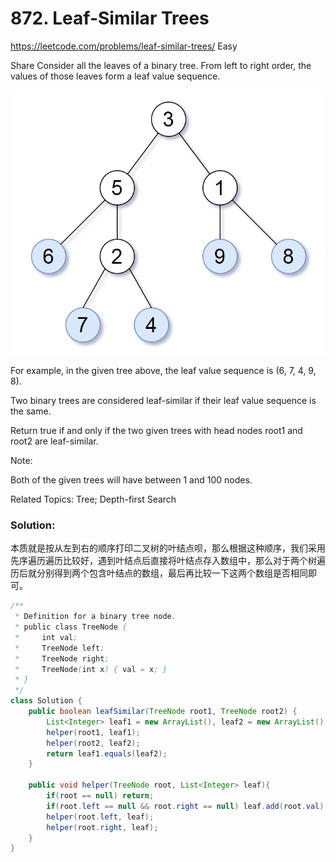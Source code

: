 # 872. Leaf-Similar Trees
<https://leetcode.com/problems/leaf-similar-trees/>
Easy

Share
Consider all the leaves of a binary tree.  From left to right order, the values of those leaves form a leaf value sequence.

![alt text](../resources/tree.png)

For example, in the given tree above, the leaf value sequence is (6, 7, 4, 9, 8).

Two binary trees are considered leaf-similar if their leaf value sequence is the same.

Return true if and only if the two given trees with head nodes root1 and root2 are leaf-similar.

 

Note:

Both of the given trees will have between 1 and 100 nodes.

Related Topics: Tree; Depth-first Search

### Solution: 
本质就是按从左到右的顺序打印二叉树的叶结点呗，那么根据这种顺序，我们采用先序遍历遍历比较好，遇到叶结点后直接将叶结点存入数组中，那么对于两个树遍历后就分别得到两个包含叶结点的数组，最后再比较一下这两个数组是否相同即可。

```java
/**
 * Definition for a binary tree node.
 * public class TreeNode {
 *     int val;
 *     TreeNode left;
 *     TreeNode right;
 *     TreeNode(int x) { val = x; }
 * }
 */
class Solution {
    public boolean leafSimilar(TreeNode root1, TreeNode root2) {
        List<Integer> leaf1 = new ArrayList(), leaf2 = new ArrayList();
        helper(root1, leaf1);
        helper(root2, leaf2);
        return leaf1.equals(leaf2);
    }
    
    public void helper(TreeNode root, List<Integer> leaf){
        if(root == null) return;
        if(root.left == null && root.right == null) leaf.add(root.val);
        helper(root.left, leaf);
        helper(root.right, leaf);
    }
}
```